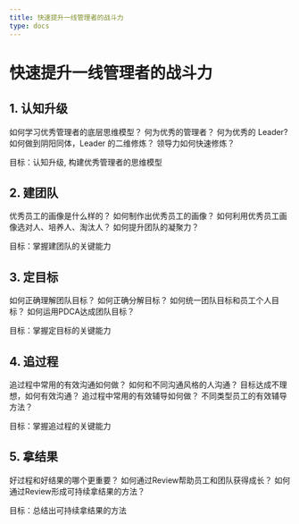 ```yaml
---
title: 快速提升一线管理者的战斗力
type: docs
---
```


# 快速提升一线管理者的战斗力

## 1. 认知升级

如何学习优秀管理者的底层思维模型？
何为优秀的管理者？
何为优秀的 Leader?
如何做到阴阳同体，Leader 的二维修炼？
领导力如何快速修炼？

目标：认知升级, 构建优秀管理者的思维模型


## 2. 建团队

优秀员工的画像是什么样的？
如何制作出优秀员工的画像？
如何利用优秀员工画像选对人、培养人、淘汰人？
如何提升团队的凝聚力？

目标：掌握建团队的关键能力

## 3. 定目标

如何正确理解团队目标？
如何正确分解目标？
如何统一团队目标和员工个人目标？
如何运用PDCA达成团队目标？

目标：掌握定目标的关键能力

## 4. 追过程

追过程中常用的有效沟通如何做？
如何和不同沟通风格的人沟通？
目标达成不理想，如何有效沟通？
追过程中常用的有效辅导如何做？
不同类型员工的有效辅导方法？

目标：掌握追过程的关键能力

## 5. 拿结果

好过程和好结果的哪个更重要？
如何通过Review帮助员工和团队获得成长？
如何通过Review形成可持续拿结果的方法？

目标：总结出可持续拿结果的方法

